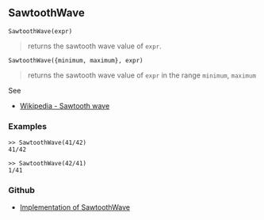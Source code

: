 ## SawtoothWave

```
SawtoothWave(expr)
```

> returns the sawtooth wave value of `expr`. 

```
SawtoothWave({minimum, maximum}, expr)
```

> returns the sawtooth wave value of `expr` in the range `minimum`, `maximum`

See
* [Wikipedia - Sawtooth wave](https://en.wikipedia.org/wiki/Sawtooth_wave)

### Examples

```
>> SawtoothWave(41/42) 
41/42

>> SawtoothWave(42/41) 
1/41
```

### Github

* [Implementation of SawtoothWave](https://github.com/axkr/symja_android_library/blob/master/symja_android_library/matheclipse-core/src/main/java/org/matheclipse/core/builtin/PiecewiseFunctions.java#L839) 
